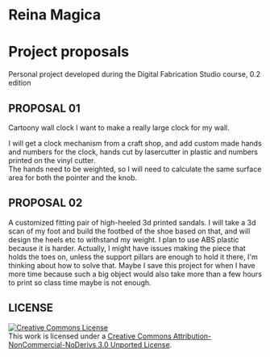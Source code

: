 # Reina Magica
# Project proposals

Personal project developed during the Digital Fabrication Studio course, 0.2 edition

## PROPOSAL 01
Cartoony wall clock
I want to make a really large clock for my wall.

I will get a clock mechanism from a craft shop, 
and add custom made hands and numbers for the clock, hands cut by lasercutter in plastic and numbers printed on the vinyl cutter.  
The hands need to be weighted, so I will need to calculate the same surface area for both the pointer and the knob.







## PROPOSAL 02
A customized fitting pair of high-heeled 3d printed sandals.  I will take a 3d scan of my foot and build the footbed of the shoe based on that, and will design the heels etc to withstand my weight.  I plan to use ABS plastic because it is harder.
Actually, I might have issues making the piece that holds the toes on, unless the support pillars are enough to hold it there, I'm thinking about how to solve that.  Maybe I save this project for when I have more time because such a big object would also take more than a few hours to print so class time maybe is not enough.


## LICENSE
<a rel="license" href="http://creativecommons.org/licenses/by-nc-nd/3.0/deed.en_US"><img alt="Creative Commons License" style="border-width:0" src="http://i.creativecommons.org/l/by-nc-nd/3.0/88x31.png" /></a><br />This work is licensed under a <a rel="license" href="http://creativecommons.org/licenses/by-nc-nd/3.0/deed.en_US">Creative Commons Attribution-NonCommercial-NoDerivs 3.0 Unported License</a>.